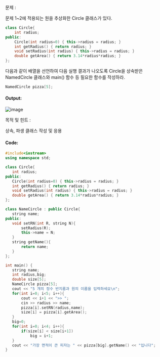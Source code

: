 문제 :

문제 1~2에 적용되는 원을 추상화한 Circle 클래스가 있다.
```cpp
class Circle{
    int radius;
public:
    Circle(int radius=0) { this->radius = radius; }
    int getRadius() { return radius; }
    void setRadius(int radius) { this->radius = radius; }
    double getArea() { return 3.14*radius*radius; }
};
```

다음과 같이 배열을 선언하여 다음 실행 결과가 나오도록 Circle을 상속받은 NamedCircle 클래스와 main() 함수 등 필요한 함수를 작성하라.
```cpp
NamedCircle pizza[5];
```

#### Output:
![image](https://img1.daumcdn.net/thumb/R1280x0/?scode=mtistory2&fname=https%3A%2F%2Fk.kakaocdn.net%2Fdn%2FkUKnN%2FbtqCxRfKauD%2FFaNEmdB3DvmkLvo8MZ8tYK%2Fimg.png)

목적 및 힌트 :

상속, 파생 클래스 작성 및 응용

 #### Code:
 
 ```cpp
 #include<iostream>
using namespace std;
 
class Circle{
    int radius;
public:
    Circle(int radius=0) { this->radius = radius; }
    int getRadius() { return radius; }
    void setRadius(int radius) { this->radius = radius; }
    double getArea() { return 3.14*radius*radius; }
};
 
class NameCircle : public Circle{
    string name;
public:
    void setRN(int R, string N){
        setRadius(R);
        this->name = N;
    }
    string getName(){
        return name;
    }
};
 
int main() {
    string name;
    int radius,big;
    double size[5];
    NameCircle pizza[5];
    cout << "5 개의 정수 반지름과 원의 이름을 입력하세요\n";
    for(int i=0; i<5; i++){
        cout << i+1 << ">> ";
        cin >> radius >> name;
        pizza[i].setRN(radius,name);
        size[i] = pizza[i].getArea();
    }
    big=0;
    for(int i=0; i<4; i++){
        if(size[i] < size[i+1])
            big = i+1; 
    }
    cout << "가장 면적이 큰 피자는 " << pizza[big].getName() << "입니다";
}
```
